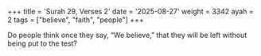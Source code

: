 +++
title = 'Surah 29, Verses 2'
date = '2025-08-27'
weight = 3342
ayah = 2
tags = ["believe", "faith", "people"]
+++

Do people think once they say, “We believe,” that they will be left without being put to the test?